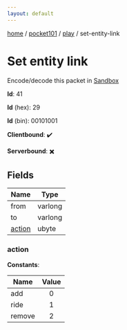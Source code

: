 ```yaml
---
layout: default
---
```


[home](/)  /  [pocket101](/protocol/pocket101)  /  [play](/protocol/pocket101/play)  /  set-entity-link

# Set entity link

Encode/decode this packet in [Sandbox](../../../sandbox/pocket101#Play.SetEntityLink)

**Id**: 41

**Id** (hex): 29

**Id** (bin): 00101001

**Clientbound**: ✔️

**Serverbound**: ✖️

## Fields

Name | Type
---|---
from | varlong
to | varlong
[action](#action) | ubyte

### action

**Constants**:

Name | Value
---|:---:
add | 0
ride | 1
remove | 2
